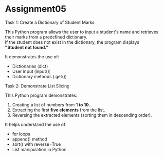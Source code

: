 # Assignment05


Task 1: Create a Dictionary of Student Marks

This Python program allows the user to input a student's name and retrieves their marks from a predefined dictionary.  
If the student does not exist in the dictionary, the program displays **"Student not found."**

It demonstrates the use of:
- Dictionaries (dict)
- User input (input())
- Dictionary methods (.get())



Task 2: Demonstrate List Slicing 

This Python program demonstrates:
1. Creating a list of numbers from **1 to 10**.
2. Extracting the first **five elements** from the list.
3. Reversing the extracted elements (sorting them in descending order).

It helps understand the use of:
- for loops
- append() method
- sort() with reverse=True
- List manipulation in Python.
